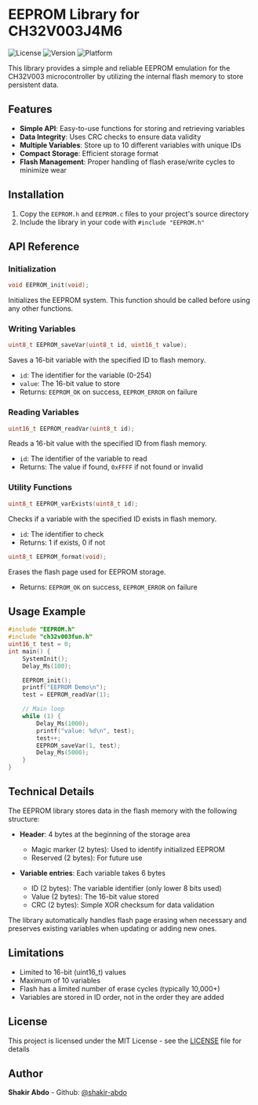# EEPROM Library for CH32V003J4M6

![License](https://img.shields.io/badge/license-MIT-blue.svg)
![Version](https://img.shields.io/badge/version-1.0.0-green.svg)
![Platform](https://img.shields.io/badge/platform-ch32v003-red.svg)

This library provides a simple and reliable EEPROM emulation for the CH32V003 microcontroller by utilizing the internal flash memory to store persistent data.

## Features

- **Simple API**: Easy-to-use functions for storing and retrieving variables
- **Data Integrity**: Uses CRC checks to ensure data validity
- **Multiple Variables**: Store up to 10 different variables with unique IDs
- **Compact Storage**: Efficient storage format
- **Flash Management**: Proper handling of flash erase/write cycles to minimize wear

## Installation

1. Copy the `EEPROM.h` and `EEPROM.c` files to your project's source directory
2. Include the library in your code with `#include "EEPROM.h"`

## API Reference

### Initialization

```c
void EEPROM_init(void);
```
Initializes the EEPROM system. This function should be called before using any other functions.

### Writing Variables

```c
uint8_t EEPROM_saveVar(uint8_t id, uint16_t value);
```
Saves a 16-bit variable with the specified ID to flash memory.
- `id`: The identifier for the variable (0-254)
- `value`: The 16-bit value to store
- Returns: `EEPROM_OK` on success, `EEPROM_ERROR` on failure

### Reading Variables

```c
uint16_t EEPROM_readVar(uint8_t id);
```
Reads a 16-bit value with the specified ID from flash memory.
- `id`: The identifier of the variable to read
- Returns: The value if found, `0xFFFF` if not found or invalid

### Utility Functions

```c
uint8_t EEPROM_varExists(uint8_t id);
```
Checks if a variable with the specified ID exists in flash memory.
- `id`: The identifier to check
- Returns: 1 if exists, 0 if not

```c
uint8_t EEPROM_format(void);
```
Erases the flash page used for EEPROM storage.
- Returns: `EEPROM_OK` on success, `EEPROM_ERROR` on failure

## Usage Example

```c
#include "EEPROM.h"
#include "ch32v003fun.h"
uint16_t test = 0;
int main() {
    SystemInit();
    Delay_Ms(100);

    EEPROM_init();
    printf("EEPROM Demo\n");
    test = EEPROM_readVar(1);

    // Main loop
    while (1) {
        Delay_Ms(1000);
        printf("value: %d\n", test);
        test++;
        EEPROM_saveVar(1, test);
        Delay_Ms(5000);
    }
}

```

## Technical Details

The EEPROM library stores data in the flash memory with the following structure:

- **Header**: 4 bytes at the beginning of the storage area
  - Magic marker (2 bytes): Used to identify initialized EEPROM
  - Reserved (2 bytes): For future use

- **Variable entries**: Each variable takes 6 bytes
  - ID (2 bytes): The variable identifier (only lower 8 bits used)
  - Value (2 bytes): The 16-bit value stored
  - CRC (2 bytes): Simple XOR checksum for data validation

The library automatically handles flash page erasing when necessary and preserves existing variables when updating or adding new ones.

## Limitations

- Limited to 16-bit (uint16_t) values
- Maximum of 10 variables
- Flash has a limited number of erase cycles (typically 10,000+)
- Variables are stored in ID order, not in the order they are added

## License

This project is licensed under the MIT License - see the [LICENSE](LICENSE) file for details

## Author

**Shakir Abdo** - Github: [@shakir-abdo](https://github.com/shakir-abdo)
